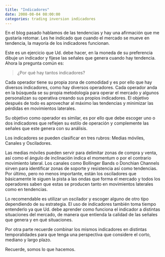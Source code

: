 ```yaml
---
title: "Indicadores"
date: 2008-08-04 08:00:00
categories: trading inversion indicadores
---
```

En el blog pasado hablamos de las tendencias y hay una afirmación que me gustaría retomar. Les he indicado que cuando el mercado se mueve en tendencia, la mayoría de los indicadores funcionan.

Este es un ejercicio que Ud. debe hacer, en la moneda de su preferencia dibuje un indicador y fíjese las señales que genera cuando hay tendencia. Ahora la pregunta común es:

> ¿Por qué hay tantos indicadores?

Cada operador tiene su propia zona de comodidad y es por ello que hay diversos indicadores, como hay diversos operadores. Cada operador anda en la búsqueda se su propia metodología para operar el mercado y algunos personalizan su operativa creando sus propios indicadores. El objetivo después de todo es aprovechar al máximo las tendencias y minimizar las pérdidas en movimientos laterales.

Su objetivo como operador es similar, es por ello que debe escoger uno o dos indicadores que reflejen su estilo de operación y complemente las señales que este genera con su análisis.

Los indicadores se pueden clasificar en tres rubros: Medias móviles, Canales y Osciladores.

Las medias móviles pueden servir para delimitar zonas de compra y venta, así como el ángulo de inclinación indica el momentum o por el contrario movimiento lateral. Los canales como Bollinger Bands o Donchian Channels sirven para identificar zonas de soporte y resistencia así como tendencias. Por último, pero no menos importante, están los osciladores que básicamente le siguen la pista a las ondas que forma el mercado y todos los operadores saben que estas se producen tanto en movimientos laterales como en tendencias.

Lo recomendable es utilizar un oscilador y escoger alguno de otro tipo dependiendo de su estrategia. El uso de indicadores también toma tiempo entenderlo ya que Ud. debe aprender como funciona el indicador a distintas situaciones del mercado, de manera que entienda la calidad de las señales que genera y en qué situaciones.

Por otra parte recuerde combinar los mismos indicadores en distintas temporalidades para que tenga una perspectiva que considere el corto, mediano y largo plazo.

Recuerde, somos lo que hacemos.
